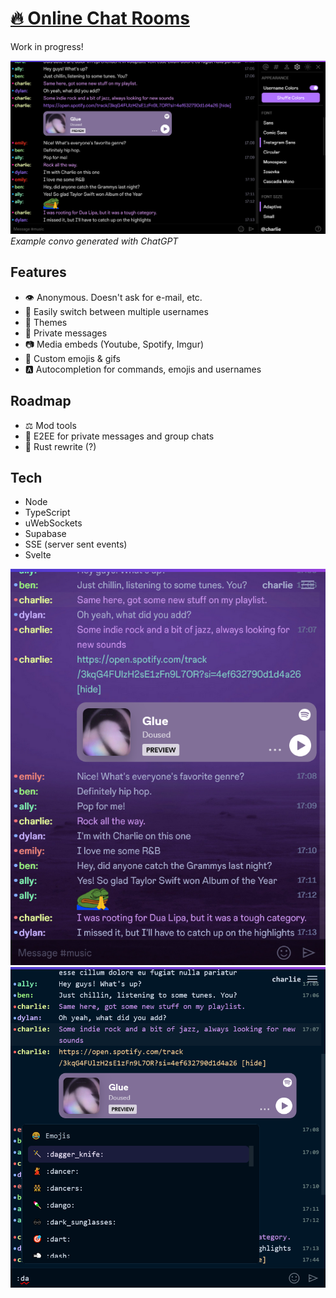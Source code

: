 # [🔥 Online Chat Rooms](https://natter.top)

Work in progress!

![1](/screenshots/0.png)
_Example convo generated with ChatGPT_

## Features

- 👁 Anonymous. Doesn't ask for e-mail, etc.
- 👥 Easily switch between multiple usernames
- 🎨 Themes
- 💌 Private messages
- 📷 Media embeds (Youtube, Spotify, Imgur)
- 🐸 Custom emojis & gifs
- 🅰 Autocompletion for commands, emojis and usernames

## Roadmap

- ⚖ Mod tools
- 🔐 E2EE for private messages and group chats
- 🦀 Rust rewrite (?)

## Tech

- Node
- TypeScript
- uWebSockets
- Supabase
- SSE (server sent events)
- Svelte

![2](/screenshots/1.png)
![3](/screenshots/2.png)
